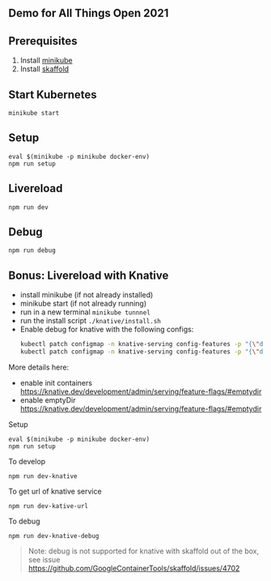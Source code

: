 ## Demo for All Things Open 2021

## Prerequisites

1. Install [minikube](https://minikube.sigs.k8s.io/docs/start/)
2. Install [skaffold](https://skaffold.dev/docs/install/)

## Start Kubernetes

```
minikube start
```

## Setup

```
eval $(minikube -p minikube docker-env)
npm run setup
```

## Livereload

```
npm run dev
```

## Debug

```
npm run debug
```

## Bonus: Livereload with Knative

- install minikube (if not already installed)
- minikube start (if not already running)
- run in a new terminal `minikube tunnnel`
- run the install script `./knative/install.sh`
- Enable debug for knative with the following configs:
    ```bash
    kubectl patch configmap -n knative-serving config-features -p "{\"data\": {\"kubernetes.podspec-volumes-emptydir\": \"enabled\"}}"
    kubectl patch configmap -n knative-serving config-features -p "{\"data\": {\"kubernetes.podspec-init-containers\": \"enabled\"}}"
    ```
More details here:
- enable init containers https://knative.dev/development/admin/serving/feature-flags/#emptydir
- enable emptyDir https://knative.dev/development/admin/serving/feature-flags/#emptydir

Setup
```
eval $(minikube -p minikube docker-env)
npm run setup
```

To develop
```
npm run dev-knative
```

To get url of knative service
```
npm run dev-kative-url
```

To debug
```
npm run dev-knative-debug
```

>Note: debug is not supported for knative with skaffold out of the box, see issue https://github.com/GoogleContainerTools/skaffold/issues/4702

